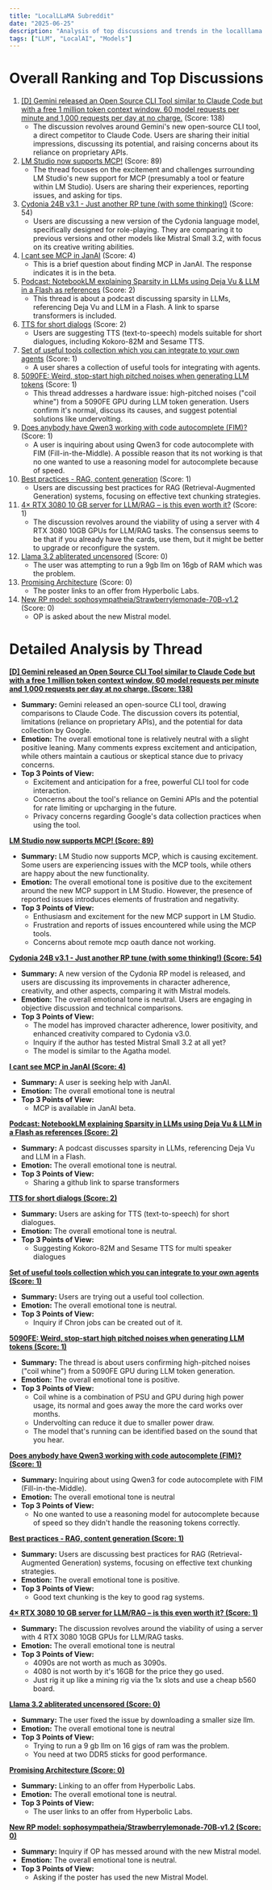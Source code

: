 ```yaml
---
title: "LocalLLaMA Subreddit"
date: "2025-06-25"
description: "Analysis of top discussions and trends in the localllama subreddit"
tags: ["LLM", "LocalAI", "Models"]
---
```


# Overall Ranking and Top Discussions
1. [[D] Gemini released an Open Source CLI Tool similar to Claude Code but with a free 1 million token context window, 60 model requests per minute and 1,000 requests per day at no charge.](https://i.redd.it/11rgwmzvv39f1.jpeg) (Score: 138)
    * The discussion revolves around Gemini's new open-source CLI tool, a direct competitor to Claude Code. Users are sharing their initial impressions, discussing its potential, and raising concerns about its reliance on proprietary APIs.
2. [LM Studio now supports MCP!](https://www.reddit.com/r/LocalLLaMA/comments/1lkc5mr/lm_studio_now_supports_mcp/) (Score: 89)
    * The thread focuses on the excitement and challenges surrounding LM Studio's new support for MCP (presumably a tool or feature within LM Studio). Users are sharing their experiences, reporting issues, and asking for tips.
3. [Cydonia 24B v3.1 - Just another RP tune (with some thinking!)](https://huggingface.co/TheDrummer/Cydonia-24B-v3.1) (Score: 54)
    * Users are discussing a new version of the Cydonia language model, specifically designed for role-playing. They are comparing it to previous versions and other models like Mistral Small 3.2, with focus on its creative writing abilities.
4. [I cant see MCP in JanAI](https://i.redd.it/jmjhfoqns39f1.png) (Score: 4)
    * This is a brief question about finding MCP in JanAI. The response indicates it is in the beta.
5. [Podcast: NotebookLM explaining Sparsity in LLMs using Deja Vu & LLM in a Flash as references](https://www.reddit.com/r/LocalLLaMA/comments/1lkbeie/podcast_notebooklm_explaining_sparsity_in_llms/) (Score: 2)
    * This thread is about a podcast discussing sparsity in LLMs, referencing Deja Vu and LLM in a Flash. A link to sparse transformers is included.
6. [TTS for short dialogs](https://www.reddit.com/r/LocalLLaMA/comments/1lkbit7/tts_for_short_dialogs/) (Score: 2)
    * Users are suggesting TTS (text-to-speech) models suitable for short dialogues, including Kokoro-82M and Sesame TTS.
7. [Set of useful tools collection which you can integrate to your own agents](https://github.com/SPThole/CoexistAI) (Score: 1)
    * A user shares a collection of useful tools for integrating with agents.
8. [5090FE: Weird, stop-start high pitched noises when generating LLM tokens](https://www.reddit.com/r/LocalLLaMA/comments/1lkbzwk/5090fe_weird_stopstart_high_pitched_noises_when/) (Score: 1)
    * This thread addresses a hardware issue: high-pitched noises ("coil whine") from a 5090FE GPU during LLM token generation. Users confirm it's normal, discuss its causes, and suggest potential solutions like undervolting.
9. [Does anybody have Qwen3 working with code autocomplete (FIM)?](https://www.reddit.com/r/LocalLLaMA/comments/1lkc27d/does_anybody_have_qwen3_working_with_code/) (Score: 1)
    * A user is inquiring about using Qwen3 for code autocomplete with FIM (Fill-in-the-Middle). A possible reason that its not working is that no one wanted to use a reasoning model for autocomplete because of speed.
10. [Best practices - RAG, content generation](https://www.reddit.com/r/LocalLLaMA/comments/1lkdxi4/best_practices_rag_content_generation/) (Score: 1)
    * Users are discussing best practices for RAG (Retrieval-Augmented Generation) systems, focusing on effective text chunking strategies.
11. [4× RTX 3080 10 GB server for LLM/RAG – is this even worth it?](https://www.reddit.com/r/LocalLLaMA/comments/1lkf8jq/4_rtx_3080_10_gb_server_for_llmrag_is_this_even/) (Score: 1)
    * The discussion revolves around the viability of using a server with 4 RTX 3080 10GB GPUs for LLM/RAG tasks. The consensus seems to be that if you already have the cards, use them, but it might be better to upgrade or reconfigure the system.
12. [Llama 3.2 abliterated uncensored](https://www.reddit.com/r/LocalLLaMA/comments/1lkb1ee/llama_32_abliterated_uncensored/) (Score: 0)
    * The user was attempting to run a 9gb llm on 16gb of RAM which was the problem.
13. [Promising Architecture](https://www.reddit.com/r/LocalLLaMA/comments/1lkebrg/promising_architecture/) (Score: 0)
    * The poster links to an offer from Hyperbolic Labs.
14. [New RP model: sophosympatheia/Strawberrylemonade-70B-v1.2](https://www.reddit.com/r/LocalLLaMA/comments/1lkfsxt/new_rp_model/) (Score: 0)
    * OP is asked about the new Mistral model.

# Detailed Analysis by Thread
**[[D] Gemini released an Open Source CLI Tool similar to Claude Code but with a free 1 million token context window, 60 model requests per minute and 1,000 requests per day at no charge. (Score: 138)](https://i.redd.it/11rgwmzvv39f1.jpeg)**
*  **Summary:**  Gemini released an open-source CLI tool, drawing comparisons to Claude Code. The discussion covers its potential, limitations (reliance on proprietary APIs), and the potential for data collection by Google.
*  **Emotion:** The overall emotional tone is relatively neutral with a slight positive leaning. Many comments express excitement and anticipation, while others maintain a cautious or skeptical stance due to privacy concerns.
*  **Top 3 Points of View:**
    *   Excitement and anticipation for a free, powerful CLI tool for code interaction.
    *   Concerns about the tool's reliance on Gemini APIs and the potential for rate limiting or upcharging in the future.
    *   Privacy concerns regarding Google's data collection practices when using the tool.

**[LM Studio now supports MCP! (Score: 89)](https://www.reddit.com/r/LocalLLaMA/comments/1lkc5mr/lm_studio_now_supports_mcp/)**
*  **Summary:**  LM Studio now supports MCP, which is causing excitement. Some users are experiencing issues with the MCP tools, while others are happy about the new functionality.
*  **Emotion:** The overall emotional tone is positive due to the excitement around the new MCP support in LM Studio. However, the presence of reported issues introduces elements of frustration and negativity.
*  **Top 3 Points of View:**
    *   Enthusiasm and excitement for the new MCP support in LM Studio.
    *   Frustration and reports of issues encountered while using the MCP tools.
    *   Concerns about remote mcp oauth dance not working.

**[Cydonia 24B v3.1 - Just another RP tune (with some thinking!) (Score: 54)](https://huggingface.co/TheDrummer/Cydonia-24B-v3.1)**
*  **Summary:**  A new version of the Cydonia RP model is released, and users are discussing its improvements in character adherence, creativity, and other aspects, comparing it with Mistral models.
*  **Emotion:** The overall emotional tone is neutral. Users are engaging in objective discussion and technical comparisons.
*  **Top 3 Points of View:**
    *   The model has improved character adherence, lower positivity, and enhanced creativity compared to Cydonia v3.0.
    *   Inquiry if the author has tested Mistral Small 3.2 at all yet?
    *   The model is similar to the Agatha model.

**[I cant see MCP in JanAI (Score: 4)](https://i.redd.it/jmjhfoqns39f1.png)**
*  **Summary:**  A user is seeking help with JanAI.
*  **Emotion:** The overall emotional tone is neutral
*  **Top 3 Points of View:**
    *   MCP is available in JanAI beta.

**[Podcast: NotebookLM explaining Sparsity in LLMs using Deja Vu & LLM in a Flash as references (Score: 2)](https://www.reddit.com/r/LocalLLaMA/comments/1lkbeie/podcast_notebooklm_explaining_sparsity_in_llms/)**
*  **Summary:**  A podcast discusses sparsity in LLMs, referencing Deja Vu and LLM in a Flash.
*  **Emotion:** The overall emotional tone is neutral.
*  **Top 3 Points of View:**
    *   Sharing a github link to sparse transformers

**[TTS for short dialogs (Score: 2)](https://www.reddit.com/r/LocalLLaMA/comments/1lkbit7/tts_for_short_dialogs/)**
*  **Summary:**  Users are asking for TTS (text-to-speech) for short dialogues.
*  **Emotion:** The overall emotional tone is neutral.
*  **Top 3 Points of View:**
    *   Suggesting Kokoro-82M and Sesame TTS for multi speaker dialogues

**[Set of useful tools collection which you can integrate to your own agents (Score: 1)](https://github.com/SPThole/CoexistAI)**
*  **Summary:**  Users are trying out a useful tool collection.
*  **Emotion:** The overall emotional tone is neutral.
*  **Top 3 Points of View:**
    *   Inquiry if Chron jobs can be created out of it.

**[5090FE: Weird, stop-start high pitched noises when generating LLM tokens (Score: 1)](https://www.reddit.com/r/LocalLLaMA/comments/1lkbzwk/5090fe_weird_stopstart_high_pitched_noises_when/)**
*  **Summary:**  The thread is about users confirming high-pitched noises ("coil whine") from a 5090FE GPU during LLM token generation.
*  **Emotion:** The overall emotional tone is positive.
*  **Top 3 Points of View:**
    *   Coil whine is a combination of PSU and GPU during high power usage, its normal and goes away the more the card works over months.
    *   Undervolting can reduce it due to smaller power draw.
    *   The model that's running can be identified based on the sound that you hear.

**[Does anybody have Qwen3 working with code autocomplete (FIM)? (Score: 1)](https://www.reddit.com/r/LocalLLaMA/comments/1lkc27d/does_anybody_have_qwen3_working_with_code/)**
*  **Summary:**  Inquiring about using Qwen3 for code autocomplete with FIM (Fill-in-the-Middle).
*  **Emotion:** The overall emotional tone is neutral
*  **Top 3 Points of View:**
    *   No one wanted to use a reasoning model for autocomplete because of speed so they didn't handle the reasoning tokens correctly.

**[Best practices - RAG, content generation (Score: 1)](https://www.reddit.com/r/LocalLLaMA/comments/1lkdxi4/best_practices_rag_content_generation/)**
*  **Summary:**  Users are discussing best practices for RAG (Retrieval-Augmented Generation) systems, focusing on effective text chunking strategies.
*  **Emotion:** The overall emotional tone is positive.
*  **Top 3 Points of View:**
    *   Good text chunking is the key to good rag systems.

**[4× RTX 3080 10 GB server for LLM/RAG – is this even worth it? (Score: 1)](https://www.reddit.com/r/LocalLLaMA/comments/1lkf8jq/4_rtx_3080_10_gb_server_for_llmrag_is_this_even/)**
*  **Summary:**  The discussion revolves around the viability of using a server with 4 RTX 3080 10GB GPUs for LLM/RAG tasks.
*  **Emotion:** The overall emotional tone is neutral
*  **Top 3 Points of View:**
    *   4090s are not worth as much as 3090s.
    *   4080 is not worth by it's 16GB for the price they go used.
    *   Just rig it up like a mining rig via the 1x slots and use a cheap b560 board.

**[Llama 3.2 abliterated uncensored (Score: 0)](https://www.reddit.com/r/LocalLLaMA/comments/1lkb1ee/llama_32_abliterated_uncensored/)**
*  **Summary:**  The user fixed the issue by downloading a smaller size llm.
*  **Emotion:** The overall emotional tone is neutral
*  **Top 3 Points of View:**
    *   Trying to run a 9 gb llm on 16 gigs of ram was the problem.
    *   You need at two DDR5 sticks for good performance.

**[Promising Architecture (Score: 0)](https://www.reddit.com/r/LocalLLaMA/comments/1lkebrg/promising_architecture/)**
*  **Summary:**  Linking to an offer from Hyperbolic Labs.
*  **Emotion:** The overall emotional tone is neutral.
*  **Top 3 Points of View:**
    *   The user links to an offer from Hyperbolic Labs.

**[New RP model: sophosympatheia/Strawberrylemonade-70B-v1.2 (Score: 0)](https://www.reddit.com/r/LocalLLaMA/comments/1lkfsxt/new_rp_model/)**
*  **Summary:**  Inquiry if OP has messed around with the new Mistral model.
*  **Emotion:** The overall emotional tone is neutral.
*  **Top 3 Points of View:**
    *   Asking if the poster has used the new Mistral Model.
